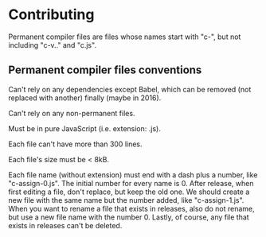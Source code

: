 Contributing
============

Permanent compiler files are files whose names start with "c-", but not including "c-v<number>.<number>.<number>" and "c.js".

Permanent compiler files conventions
------------------------------------

Can't rely on any dependencies except Babel, which can be removed (not replaced with another) finally (maybe in 2016).

Can't rely on any non-permanent files.

Must be in pure JavaScript (i.e. extension: .js).

Each file can't have more than 300 lines.

Each file's size must be < 8kB.

Each file name (without extension) must end with a dash plus a number, like "c-assign-0.js". The initial number for every name is 0. After release, when first editing a file, don't replace, but keep the old one. We should create a new file with the same name but the number added, like "c-assign-1.js". When you want to rename a file that exists in releases, also do not rename, but use a new file name with the number 0. Lastly, of course, any file that exists in releases can't be deleted.
